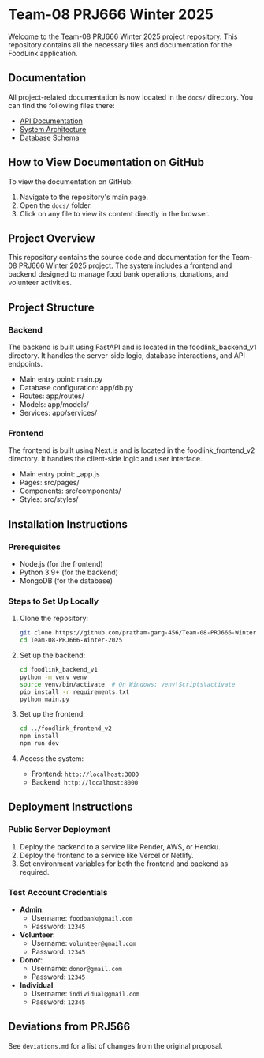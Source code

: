 # Team-08 PRJ666 Winter 2025

Welcome to the Team-08 PRJ666 Winter 2025 project repository. This repository contains all the necessary files and documentation for the FoodLink application.

## Documentation
All project-related documentation is now located in the `docs/` directory. You can find the following files there:

- [API Documentation](https://www.postman.com/lunar-shadow-698017/foodlink-backend-v2/overview)
- [System Architecture](docs/system_architecture.md)
- [Database Schema](docs/database_schema.md)

## How to View Documentation on GitHub
To view the documentation on GitHub:
1. Navigate to the repository's main page.
2. Open the `docs/` folder.
3. Click on any file to view its content directly in the browser.

## Project Overview
This repository contains the source code and documentation for the Team-08 PRJ666 Winter 2025 project. The system includes a frontend and backend designed to manage food bank operations, donations, and volunteer activities.

## Project Structure

### Backend

The backend is built using FastAPI and is located in the foodlink_backend_v1 directory. It handles the server-side logic, database interactions, and API endpoints.

- Main entry point: main.py
- Database configuration: app/db.py
- Routes: app/routes/
- Models: app/models/
- Services: app/services/

### Frontend

The frontend is built using Next.js and is located in the foodlink_frontend_v2 directory. It handles the client-side logic and user interface.

- Main entry point: \_app.js
- Pages: src/pages/
- Components: src/components/
- Styles: src/styles/


## Installation Instructions

### Prerequisites
- Node.js (for the frontend)
- Python 3.9+ (for the backend)
- MongoDB (for the database)

### Steps to Set Up Locally
1. Clone the repository:
   ```bash
   git clone https://github.com/pratham-garg-456/Team-08-PRJ666-Winter-2025.git
   cd Team-08-PRJ666-Winter-2025
   ```

2. Set up the backend:
   ```bash
   cd foodlink_backend_v1
   python -m venv venv
   source venv/bin/activate  # On Windows: venv\Scripts\activate
   pip install -r requirements.txt
   python main.py
   ```

3. Set up the frontend:
   ```bash
   cd ../foodlink_frontend_v2
   npm install
   npm run dev
   ```

4. Access the system:
   - Frontend: `http://localhost:3000`
   - Backend: `http://localhost:8000`

## Deployment Instructions

### Public Server Deployment
1. Deploy the backend to a service like Render, AWS, or Heroku.
2. Deploy the frontend to a service like Vercel or Netlify.
3. Set environment variables for both the frontend and backend as required.

### Test Account Credentials
- **Admin**:
  - Username: `foodbank@gmail.com`
  - Password: `12345`
- **Volunteer**:
  - Username: `volunteer@gmail.com`
  - Password: `12345`
- **Donor**:
  - Username: `donor@gmail.com`
  - Password: `12345`
- **Individual**:
  - Username: `individual@gmail.com`
  - Password: `12345`

## Deviations from PRJ566
See `deviations.md` for a list of changes from the original proposal.
